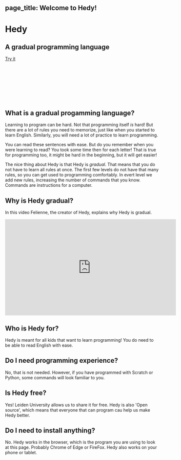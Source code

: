 page_title: Welcome to Hedy!
---
<div class="-mx-16 -my-12 px-16 py-8 mb-8 bg-cover flex items-center" style="background-image: url(/images/header.jpg); height: 250px; position: relative;">
  <div class="flex-1">
    <h1 class="font-bold font-slab text-white text-6xl text-shadow-md tracking-wide">Hedy</h1>
    <h2 class="font-sans font-light text-white text-shadow-md tracking-wide my-1">A gradual programming language</h2>
  </div>
  <div class="flex-none">
    <a class="green-btn text-white px-8 py-4" href="/hedy">Try it</a>
  </div>
</div>

## What is a gradual progamming language?

Learning to program can be hard. Not that programming itself *is* hard! But there are a lot of rules you need to memorize, just like when you started to learn English.
Similarly, you will need a lot of practice to learn programming.

You can read these sentences with ease. But do you remember when you were learning to read? You took some time then for each letter!
That is true for programming too, it might be hard in the beginning, but it will get easier!

The nice thing about Hedy is that Hedy is *gradual*. That means that you do not have to learn all rules at once.
The first few levels do not have that many rules, so you can get used to programming comfortably.
In evert level we add new rules, increasing the number of commands that you know. Commands are instructions for a computer.

## Why is Hedy gradual?
In this video Felienne, the creator of Hedy, explains why Hedy is gradual.

<center>
<iframe width="560" height="315" src="https://www.youtube.com/embed/EdqT313rM40" frameborder="0" allow="accelerometer; autoplay; encrypted-media; gyroscope; picture-in-picture" allowfullscreen></iframe>
</center>

## Who is Hedy for?
Hedy is meant for all kids that want to learn programming! You do need to be able to read English with ease.

## Do I need programming experience?
No, that is not needed. However, if you have programmed with Scratch or Python, some commands will look familiar to you.

## Is Hedy free?
Yes! Leiden University allows us to share it for free. Hedy is also 'Open source', which means that everyone that can program cau help us make Hedy better.

## Do I need to install anything?
No. Hedy works in the browser, which is the program you are using to look at this page. Probably Chrome of Edge or FireFox. Hedy also works on your phone or tablet.
